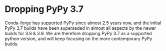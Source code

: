 # Dropping PyPy 3.7

Conda-forge has supported PyPy since almost 2.5 years now, and the
initial PyPy 3.7 builds have been superseded in almost all aspects by
the newer builds for 3.8 & 3.9. We are therefore dropping PyPy 3.7 as a
supported python version, and will keep focusing on the more
contemporary PyPy builds.
